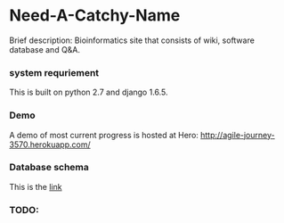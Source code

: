 Need-A-Catchy-Name
==================
Brief description: 
Bioinformatics site that consists of wiki, software database and Q&amp;A. 

### system requriement ###
This is built on python 2.7 and django 1.6.5.

### Demo ###
A demo of most current progress is hosted at Hero: 
http://agile-journey-3570.herokuapp.com/

### Database schema ###
This is the [link](https://my.vertabelo.com/public-model-view/QpQ8R5jOXwakrp9LozEk2Rvb5Oa69GuKFwYCXHSXZgEGJtYbOKsLaCHnX2ZlwCCU?x=3977&y=3866&zoom=0.9)
### TODO: ###
